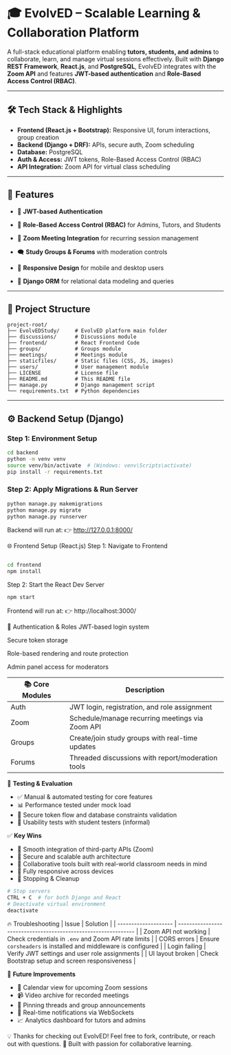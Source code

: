 # 🎓 EvolvED – Scalable Learning & Collaboration Platform

A full-stack educational platform enabling **tutors, students, and admins** to collaborate, learn, and manage virtual sessions effectively. Built with **Django REST Framework**, **React.js**, and **PostgreSQL**, EvolvED integrates with the **Zoom API** and features **JWT-based authentication** and **Role-Based Access Control (RBAC)**.

---

## 🛠 Tech Stack & Highlights

- **Frontend (React.js + Bootstrap):** Responsive UI, forum interactions, group creation
- **Backend (Django + DRF):** APIs, secure auth, Zoom scheduling
- **Database:** PostgreSQL
- **Auth & Access:** JWT tokens, Role-Based Access Control (RBAC)
- **API Integration:** Zoom API for virtual class scheduling

---

## 📌 Features

- 🔐 **JWT-based Authentication**
    
- 🛂 **Role-Based Access Control (RBAC)** for Admins, Tutors, and Students  
- 🎥 **Zoom Meeting Integration** for recurring session management  
- 🗨️ **Study Groups & Forums** with moderation controls  
- 📱 **Responsive Design** for mobile and desktop users  
- 🔄 **Django ORM** for relational data modeling and queries  

---

## 📁 **Project Structure**
```
project-root/
├── EvolvEDStudy/     # EvolvED platform main folder
├── discussions/      # Discussions module
├── frontend/         # React Frontend Code
├── groups/           # Groups module
├── meetings/         # Meetings module
├── staticfiles/      # Static files (CSS, JS, images)
├── users/            # User management module
├── LICENSE           # License file
├── README.md         # This README file
├── manage.py         # Django management script
└── requirements.txt  # Python dependencies
```
---

## ⚙️ **Backend Setup (Django)**

### Step 1: Environment Setup

```bash
cd backend
python -m venv venv
source venv/bin/activate  # (Windows: venv\Scripts\activate)
pip install -r requirements.txt
```
### Step 2: Apply Migrations & Run Server

```bash
python manage.py makemigrations
python manage.py migrate
python manage.py runserver
```
Backend will run at:
👉 http://127.0.0.1:8000/

🌐 Frontend Setup (React.js)
Step 1: Navigate to Frontend
```bash

cd frontend
npm install
```
Step 2: Start the React Dev Server

```bash
npm start
```
Frontend will run at:
👉 http://localhost:3000/

🔐 Authentication & Roles
JWT-based login system

Secure token storage

Role-based rendering and route protection

Admin panel access for moderators

| 📚 Core Modules | Description                                       |
| --------------- | ------------------------------------------------- |
| Auth            | JWT login, registration, and role assignment      |
| Zoom            | Schedule/manage recurring meetings via Zoom API   |
| Groups          | Create/join study groups with real-time updates   |
| Forums          | Threaded discussions with report/moderation tools |

🧪 **Testing & Evaluation**

- ✅ Manual & automated testing for core features  
- 📊 Performance tested under mock load  
- 🔐 Secure token flow and database constraints validation  
- 🧠 Usability tests with student testers (informal)  

✅ **Key Wins**

- 🔄 Smooth integration of third-party APIs (Zoom)  
- 🔐 Secure and scalable auth architecture  
- 💬 Collaborative tools built with real-world classroom needs in mind  
- 📱 Fully responsive across devices  
- 🧹 Stopping & Cleanup

```bash
# Stop servers
CTRL + C  # for both Django and React
# Deactivate virtual environment
deactivate
```
🔥 Troubleshooting
| Issue                | Solution                                                       |
| -------------------- | -------------------------------------------------------------- |
| Zoom API not working | Check credentials in `.env` and Zoom API rate limits           |
| CORS errors          | Ensure `corsheaders` is installed and middleware is configured |
| Login failing        | Verify JWT settings and user role assignments                  |
| UI layout broken     | Check Bootstrap setup and screen responsiveness                |

🧭 **Future Improvements**

- 📆 Calendar view for upcoming Zoom sessions  
- 📹 Video archive for recorded meetings  
- 📌 Pinning threads and group announcements  
- 🔔 Real-time notifications via WebSockets  
- 📈 Analytics dashboard for tutors and admins

💡 Thanks for checking out EvolvED!
Feel free to fork, contribute, or reach out with questions.
🚀 Built with passion for collaborative learning.
